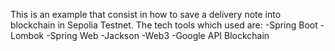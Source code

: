 
This is an example that consist in how to save a delivery note into blockchain in Sepolia Testnet. 
The tech tools which used are:
-Spring Boot
-Lombok
-Spring Web
-Jackson
-Web3
-Google API Blockchain
